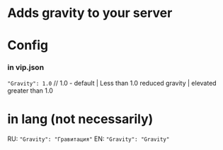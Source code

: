 # Adds gravity to your server

# Config

### in vip.json
`"Gravity": 1.0` // 1.0 - default | Less than 1.0 reduced gravity | elevated greater than 1.0

# in lang (not necessarily)

RU: `"Gravity": "Гравитация"`
EN: `"Gravity": "Gravity"`